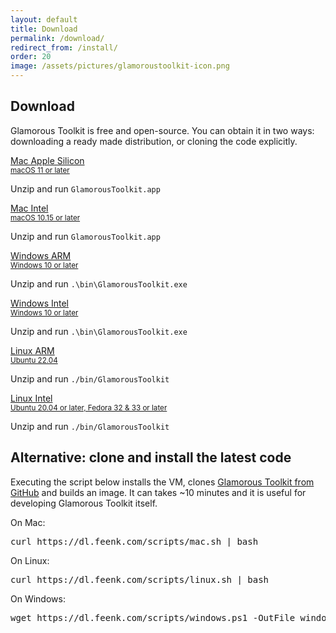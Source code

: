 ```yaml
---
layout: default
title: Download
permalink: /download/
redirect_from: /install/
order: 20
image: /assets/pictures/glamoroustoolkit-icon.png
---
```


<section id="install">
  <div class="container pt-5 pb-5 jumbotron-small">
    <div class="row">
      <div class="col-lg-8">
          <h1 class="center-text">Download</h1>
          <p class="lead">Glamorous Toolkit is free and open-source. You can obtain it in two ways: downloading a ready made distribution, or cloning the code explicitly.</p>
      </div>
    </div>
    <div class="row">
      <div class="col-lg-12" id="release-datetime">
      </div>
    </div>
    <div class="row top-small-space">
      <div class="col-lg-4 ">
        <a id="osxM1" href="https://dl.feenk.com/gt/GlamorousToolkitOSXM1-release.zip" class="download-button btn btn-lg btn-block" data-switcher-content="os x">
          <div><i class="fas fa-download fa-fw margin-right"></i><span>Mac Apple Silicon</span></div>
          <div><small>macOS 11 or later</small></div>
        </a>
        <p class="padding center">
          Unzip and run <code class="small">GlamorousToolkit.app</code>
        </p>
      </div>
      <div class="col-lg-4 ">
        <a id="osx64" href="https://dl.feenk.com/gt/GlamorousToolkitOSX64-release.zip" class="download-button btn btn-lg btn-block" data-switcher-content="os x">
          <i class="fas fa-download fa-fw margin-right"></i><span>Mac Intel</span>
          <div><small>macOS 10.15 or later</small></div>
        </a>
        <p class="padding center">
          Unzip and run <code class="small">GlamorousToolkit.app</code>
        </p>
      </div>
    </div>
    <div class="row top-small-space">
      <div class="col-lg-4">
        <a id="winArm64" href="https://dl.feenk.com/gt/GlamorousToolkitWinArm64-release.zip" class="download-button btn btn-lg btn-block" data-switcher-content="windows">
          <div><i class="fas fa-download fa-fw margin-right"></i><span>Windows ARM</span></div>
          <div><small>Windows 10 or later</small></div>
        </a>
        <p class="padding center">
          Unzip and run <code class="small">.\bin\GlamorousToolkit.exe</code>
        </p>
      </div>
      <div class="col-lg-4">
        <a id="win64" href="https://dl.feenk.com/gt/GlamorousToolkitWin64-release.zip" class="download-button btn btn-lg btn-block" data-switcher-content="windows">
          <div><i class="fas fa-download fa-fw margin-right"></i><span>Windows Intel</span></div>
          <div><small>Windows 10 or later</small></div>
        </a>
        <p class="padding center">
          Unzip and run <code class="small">.\bin\GlamorousToolkit.exe</code>
        </p>
      </div>
    </div>
    <div class="row top-small-space">
      <div class="col-lg-4">
        <a id="linuxArm64" href="https://dl.feenk.com/gt/GlamorousToolkitLinuxArm64-release.zip" class="download-button btn btn-lg btn-block" data-switcher-content="linux">
          <div><i class="fas fa-download fa-fw margin-right"></i><span>Linux ARM</span></div>
          <div><small>Ubuntu 22.04</small></div>
        </a>
        <p class="padding center">
          Unzip and run <code class="small">./bin/GlamorousToolkit</code>
        </p>
      </div>
      <div class="col-lg-4">
        <a id="linux64" href="https://dl.feenk.com/gt/GlamorousToolkitLinux64-release.zip" class="download-button btn btn-lg btn-block" data-switcher-content="linux">
          <div><i class="fas fa-download fa-fw margin-right"></i><span>Linux Intel</span></div>
          <div><small>Ubuntu 20.04 or later, Fedora 32 & 33 or later</small></div>
        </a>
        <p class="padding center">
          Unzip and run <code class="small">./bin/GlamorousToolkit</code>
        </p>
      </div>
    </div> 
    <div class="row bottom-space">
      <div class="col-lg-8">
        <h2>Alternative: clone and install the latest code</h2>
        <p>Executing the script below installs the VM, clones <a href="https://github.com/feenkcom/gtoolkit">Glamorous Toolkit from GitHub</a> and builds an image. It can takes ~10 minutes and it is useful for developing Glamorous Toolkit itself.</p>
      </div>
      <div class="col-lg-8">
        <div class="instructions-item selected" area-labelledby="pharo-70">
          <p>On Mac:</p>
          <pre>curl https://dl.feenk.com/scripts/mac.sh | bash</pre>
          <p>On Linux:</p>
          <pre>curl https://dl.feenk.com/scripts/linux.sh | bash</pre>
          <p>On Windows:</p>
          <pre>wget https://dl.feenk.com/scripts/windows.ps1 -OutFile windows.ps1; ./windows.ps1</pre>
        </div>
      </div>
    </div>
  </div> <!-- /container -->
</section>
